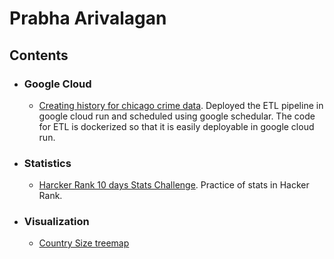 # Prabha Arivalagan

## Contents

* ### Google Cloud
  * [Creating history for chicago crime data](https://github.com/prabha-git/chicago_crime/). Deployed the ETL pipeline in google cloud run and scheduled using google schedular. The code for ETL is dockerized so that it is easily deployable in google cloud run.

* ### Statistics
  * [Harcker Rank 10 days Stats Challenge](https://github.com/prabha-git/hackerrank_10daysofstats). Practice of stats in Hacker Rank.

* ### Visualization
  * [Country Size treemap](https://github.com/prabha-git/visualization/blob/main/Country-Size.md)

<!--
**prabha-git/prabha-git** is a ✨ _special_ ✨ repository because its `README.md` (this file) appears on your GitHub profile.

Here are some ideas to get you started:

- 🔭 I’m currently working on ...
- 🌱 I’m currently learning ...
- 👯 I’m looking to collaborate on ...
- 🤔 I’m looking for help with ...
- 💬 Ask me about ...
- 📫 How to reach me: ...
- 😄 Pronouns: ...
- ⚡ Fun fact: ...
-->
